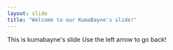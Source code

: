 ```yaml
---
layout: slide
title: "Welcome to our KumaBayne's slide!"
---
```

This is kumabayne's slide
Use the left arrow to go back!